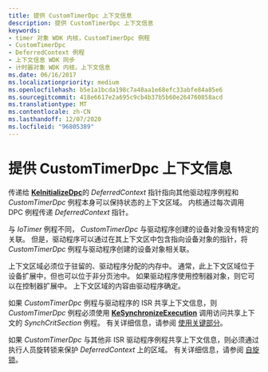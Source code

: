 ```yaml
---
title: 提供 CustomTimerDpc 上下文信息
description: 提供 CustomTimerDpc 上下文信息
keywords:
- timer 对象 WDK 内核，CustomTimerDpc 例程
- CustomTimerDpc
- DeferredContext 例程
- 上下文信息 WDK 同步
- 计时器对象 WDK 内核，上下文信息
ms.date: 06/16/2017
ms.localizationpriority: medium
ms.openlocfilehash: b5e1a1bcda198c7a48aa1e68efc33abfe84a85e6
ms.sourcegitcommit: 418e6617e2a695c9cb4b37b5b60e264760858acd
ms.translationtype: MT
ms.contentlocale: zh-CN
ms.lasthandoff: 12/07/2020
ms.locfileid: "96805389"
---
```

# <a name="providing-customtimerdpc-context-information"></a>提供 CustomTimerDpc 上下文信息





传递给 [**KeInitializeDpc**](/windows-hardware/drivers/ddi/wdm/nf-wdm-keinitializedpc)的 *DeferredContext* 指针指向其他驱动程序例程和 *CustomTimerDpc* 例程本身可以保持状态的上下文区域。 内核通过每次调用 DPC 例程传递 *DeferredContext* 指针。

与 *IoTimer* 例程不同， *CustomTimerDpc* 与驱动程序创建的设备对象没有特定的关联。 但是，驱动程序可以通过在其上下文区中包含指向设备对象的指针，将 *CustomTimerDpc* 例程与驱动程序创建的设备对象相关联。

上下文区域必须位于驻留的、驱动程序分配的内存中。 通常，此上下文区域位于设备扩展中，但也可以位于非分页池中。 如果驱动程序使用控制器对象，则它可以在控制器扩展中。 上下文区域的内容由驱动程序确定。

如果 *CustomTimerDpc* 例程与驱动程序的 ISR 共享上下文信息，则 *CustomTimerDpc* 例程必须使用 [**KeSynchronizeExecution**](/windows-hardware/drivers/ddi/wdm/nf-wdm-kesynchronizeexecution) 调用访问共享上下文的 *SynchCritSection* 例程。 有关详细信息，请参阅 [使用关键部分](using-critical-sections.md)。

如果 *CustomTimerDpc* 与其他非 ISR 驱动程序例程共享上下文信息，则必须通过执行人员旋转锁来保护 *DeferredContext* 上的区域。 有关详细信息，请参阅 [自旋锁](./introduction-to-spin-locks.md)。

 

